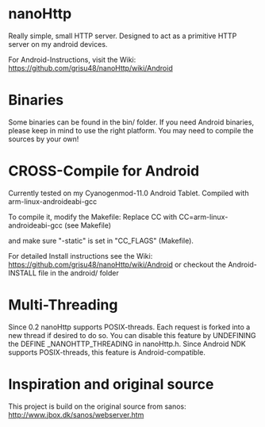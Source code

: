 nanoHttp
========

Really simple, small HTTP server.
Designed to act as a primitive HTTP server on my android devices.

For Android-Instructions, visit the Wiki: https://github.com/grisu48/nanoHttp/wiki/Android

Binaries
========

Some binaries can be found in the bin/ folder.
If you need Android binaries, please keep in mind to use the right platform. You may need to compile the sources by your own!


CROSS-Compile for Android
=========================

Currently tested on my Cyanogenmod-11.0 Android Tablet. Compiled with
arm-linux-androideabi-gcc

To compile it, modify the Makefile: Replace CC with
  CC=arm-linux-androideabi-gcc
(see Makefile)

and make sure "-static" is set in "CC_FLAGS" (Makefile).



For detailed Install instructions see the Wiki: https://github.com/grisu48/nanoHttp/wiki/Android or checkout the Android-INSTALL file in the android/ folder

Multi-Threading
===============

Since 0.2 nanoHttp supports POSIX-threads. Each request is forked into a new
thread if desired to do so.
You can disable this feature by UNDEFINING the DEFINE _NANOHTTP_THREADING in
nanoHttp.h.
Since Android NDK supports POSIX-threads, this feature is Android-compatible.

Inspiration and original source
===============================

This project is build on the original source from sanos:
http://www.jbox.dk/sanos/webserver.htm
